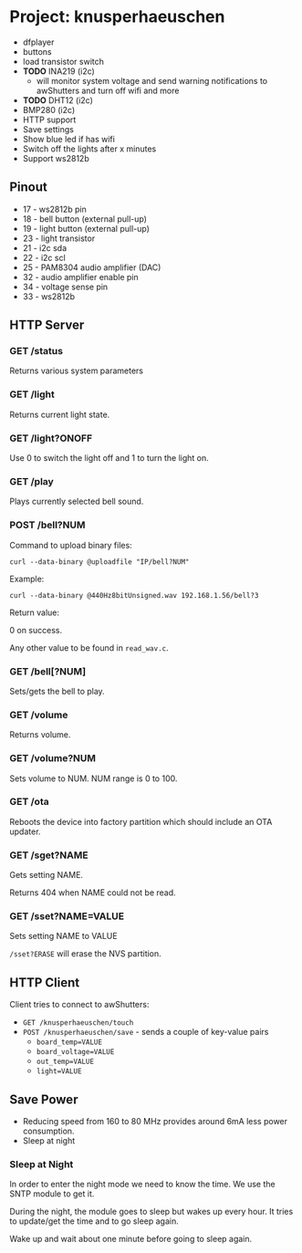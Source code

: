 # Project: knusperhaeuschen

* dfplayer
* buttons
* load transistor switch
* **TODO** INA219 (i2c)
  * will monitor system voltage and send warning notifications to awShutters
    and turn off wifi and more
* **TODO** DHT12 (i2c)
* BMP280 (i2c)
* HTTP support
* Save settings
* Show blue led if has wifi
* Switch off the lights after x minutes
* Support ws2812b


## Pinout

* 17 - ws2812b pin
* 18 - bell button (external pull-up)
* 19 - light button (external pull-up)
* 23 - light transistor
* 21 - i2c sda
* 22 - i2c scl
* 25 - PAM8304 audio amplifier (DAC)
* 32 - audio amplifier enable pin
* 34 - voltage sense pin
* 33 - ws2812b


## HTTP Server

### GET /status

Returns various system parameters

### GET /light

Returns current light state.

### GET /light?ONOFF

Use 0 to switch the light off and 1 to turn the light on.

### GET /play

Plays currently selected bell sound.

### POST /bell?NUM

Command to upload binary files:

```curl --data-binary @uploadfile "IP/bell?NUM"```

Example:

```curl --data-binary @440Hz8bitUnsigned.wav 192.168.1.56/bell?3```

Return value:

0 on success.

Any other value to be found in ```read_wav.c```.

### GET /bell[?NUM]

Sets/gets the bell to play.

### GET /volume

Returns volume.

### GET /volume?NUM

Sets volume to NUM. NUM range is 0 to 100.

### GET /ota

Reboots the device into factory partition which should include an OTA updater.

### GET /sget?NAME

Gets setting NAME.

Returns 404 when NAME could not be read.

### GET /sset?NAME=VALUE

Sets setting NAME to VALUE

`/sset?ERASE` will erase the NVS partition.


## HTTP Client

Client tries to connect to awShutters:
* `GET /knusperhaeuschen/touch`
* `POST /knusperhaeuschen/save` - sends a couple of key-value pairs
  * `board_temp=VALUE`
  * `board_voltage=VALUE`
  * `out_temp=VALUE`
  * `light=VALUE`


## Save Power

* Reducing speed from 160 to 80 MHz provides around 6mA less power consumption.
* Sleep at night


### Sleep at Night

In order to enter the night mode we need to know the time. We use the SNTP
module to get it.

During the night, the module goes to sleep but wakes up every hour. It tries
to update/get the time and to go sleep again.

Wake up and wait about one minute before
going to sleep again.
